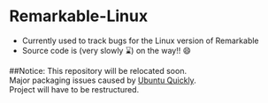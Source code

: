 # Remarkable-Linux
- Currently used to track bugs for the Linux version of Remarkable
- Source code is (very slowly :hourglass:) on the way!! :smile:

##Notice:
This repository will be relocated soon.  
Major packaging issues caused by [Ubuntu Quickly](https://wiki.ubuntu.com/Quickly).  
Project will have to be restructured.
